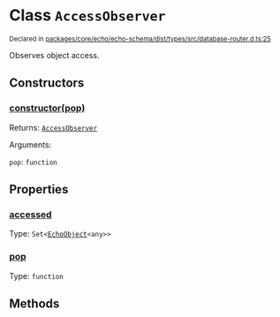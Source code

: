 # Class `AccessObserver`
<sub>Declared in [packages/core/echo/echo-schema/dist/types/src/database-router.d.ts:25]()</sub>


Observes object access.

## Constructors
### [constructor(pop)]()


Returns: <code>[AccessObserver](/api/@dxos/react-client/classes/AccessObserver)</code>

Arguments: 

`pop`: <code>function</code>

## Properties
### [accessed]()
Type: <code>Set&lt;[EchoObject](/api/@dxos/react-client/classes/EchoObject)&lt;any&gt;&gt;</code>
### [pop]()
Type: <code>function</code>

## Methods